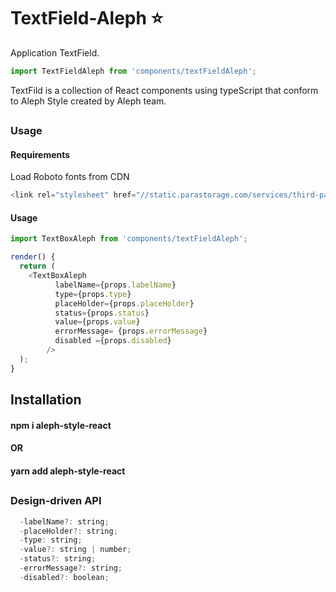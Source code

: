 # TextField-Aleph :star:

Application TextField.

```js
import TextFieldAleph from 'components/textFieldAleph';
```

<!-- Brief summary of what the component is, and what it's for. -->
TextFild is a collection of React components using typeScript that conform to Aleph Style created by Aleph team.
<!-- STORY -->
## 

### Usage 

#### Requirements
Load Roboto fonts from CDN

```js
<link rel="stylesheet" href="//static.parastorage.com/services/third-party/fonts/Helvetica/Roboto.css">
```
#### Usage
```js
import TextBoxAleph from 'components/textFieldAleph';

render() {
  return (
    <TextBoxAleph
          labelName={props.labelName}
          type={props.type}
          placeHolder={props.placeHolder}
          status={props.status}
          value={props.value}
          errorMessage= {props.errorMessage}
          disabled ={props.disabled}
        />
  );
}
```


## Installation


#### npm i aleph-style-react
#### OR
#### yarn add aleph-style-react

## 


### Design-driven API



```js
  -labelName?: string;
  -placeHolder?: string;
  -type: string;
  -value?: string | number;
  -status?: string;
  -errorMessage?: string;
  -disabled?: boolean;
```

<!-- Which one does @torvalds like most? -->
<!-- 
- [ ] tiger \#
- [ ] whale \*
- [x] octocat \! -->

